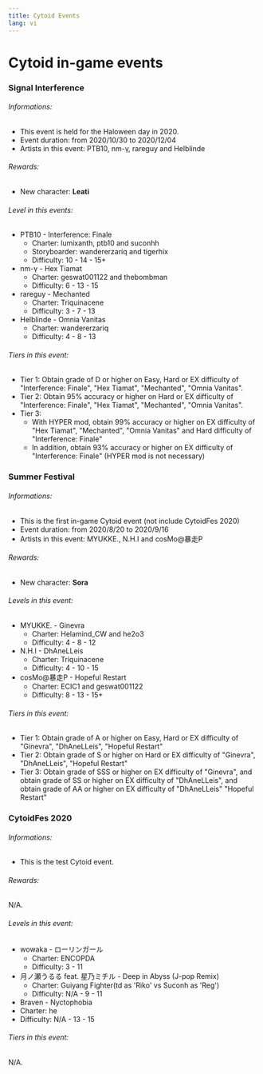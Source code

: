 ```yaml
---
title: Cytoid Events
lang: vi
---
```


# Cytoid in-game events

### Signal Interference
###### Informations: <br>
- This event is held for the Haloween day in 2020.
- Event duration: from 2020/10/30 to 2020/12/04
- Artists in this event: PTB10, nm-γ, rareguy and Helblinde

###### Rewards:<br>
- New character: **Leati**<br>

###### Level in this events:
- PTB10 - Interference: Finale
  - Charter: lumixanth, ptb10 and suconhh
  - Storyboarder: wandererzariq and tigerhix
  - Difficulty: 10 - 14 - 15+
- nm-γ - Hex Tiamat
  - Charter: geswat001122 and thebombman
  - Difficulty: 6 - 13 - 15
- rareguy - Mechanted
  - Charter: Triquinacene
  - Difficulty: 3 - 7 - 13
- Helblinde - Omnia Vanitas
  - Charter: wandererzariq
  - Difficulty: 4 - 8 - 13

###### Tiers in this event:
- Tier 1: Obtain grade of D or higher on Easy, Hard or EX difficulty of "Interference: Finale", "Hex Tiamat", "Mechanted", "Omnia Vanitas".
- Tier 2: Obtain 95% accuracy or higher on Hard or EX difficulty of "Interference: Finale", "Hex Tiamat", "Mechanted", "Omnia Vanitas".
- Tier 3:
  - With HYPER mod, obtain 99% accuracy or higher on EX difficulty of "Hex Tiamat", "Mechanted", "Omnia Vanitas" and Hard difficulty of "Interference: Finale"
  - In addition, obtain 93% accuracy or higher on EX difficulty of "Interference: Finale" (HYPER mod is not necessary)

### Summer Festival
###### Informations:
- This is the first in-game Cytoid event (not include CytoidFes 2020)
- Event duration: from 2020/8/20 to 2020/9/16
- Artists in this event: MYUKKE., N.H.I and cosMo@暴走P

###### Rewards:
- New character: **Sora**<br>

###### Levels in this event:
- MYUKKE. - Ginevra
  - Charter: Helamind_CW and he2o3
  - Difficulty: 4 - 8 - 12
- N.H.I - DhAneLLeis
  - Charter: Triquinacene
  - Difficulty: 4 - 10 - 15
- cosMo@暴走P - Hopeful Restart
  - Charter: ECIC1 and geswat001122
  - Difficulty: 8 - 13 - 15+

###### Tiers in this event:
- Tier 1: Obtain grade of A or higher on Easy, Hard or EX difficulty of "Ginevra", "DhAneLLeis", "Hopeful Restart"
- Tier 2: Obtain grade of S or higher on Hard or EX difficulty of "Ginevra", "DhAneLLeis", "Hopeful Restart"
- Tier 3: Obtain grade of SSS or higher on EX difficulty of "Ginevra", and obtain grade of SS or higher on EX difficulty of "DhAneLLeis", and obtain grade of AA or higher on EX difficulty of "DhAneLLeis" "Hopeful Restart"

### CytoidFes 2020

###### Informations:
- This is the test Cytoid event.

###### Rewards:
N/A.

###### Levels in this event:
- wowaka - ローリンガール
  - Charter: ENCOPDA
  - Difficulty: 3 - 11
- 月ノ瀬うるる feat. 星乃ミチル - Deep in Abyss (J-pop Remix)
  - Charter: Guiyang Fighter(td as 'Riko' vs Suconh as 'Reg')
  - Difficulty: N/A - 9 - 11
-  Braven - Nyctophobia
  - Charter: he
  - Difficulty: N/A - 13 - 15

###### Tiers in this event:
N/A.
